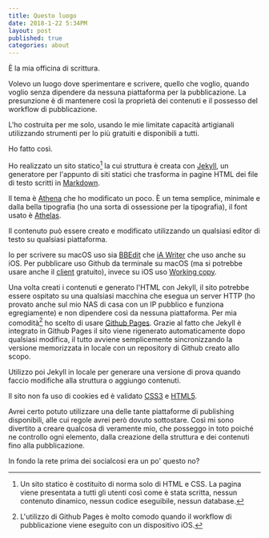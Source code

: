 ```yaml
---
title: Questo luogo
date: 2018-1-22 5:34PM
layout: post
published: true
categories: about
---
```



È la mia officina di scrittura.

Volevo un luogo dove sperimentare e scrivere, quello che voglio, quando voglio senza dipendere da nessuna piattaforma per la pubblicazione.
La presunzione è di mantenere così la proprietà dei contenuti e il possesso del workflow di pubblicazione.

L'ho costruita per me solo, usando le mie limitate capacità artigianali utilizzando strumenti per lo più gratuiti e disponibili a tutti.

Ho fatto così.

Ho realizzato un sito statico[^1] la cui struttura è creata con [Jekyll](https://jekyllrb.com), un generatore per l'appunto di siti statici che trasforma in pagine HTML dei file di testo scritti in [Markdown](https://daringfireball.net/projects/markdown/).

Il tema è [Athena](https://github.com/broccolini/athena) che ho modificato un poco. È un tema semplice, minimale e dalla bella tipografia (ho una sorta di ossessione per la tipografia), il font usato è [Athelas](https://www.fonts.com/font/typetogether/athelas).

Il contenuto può essere creato e modificato utilizzando un qualsiasi editor di testo su qualsiasi piattaforma.

Io per scrivere su macOS uso sia [BBEdit](http://www.barebones.com/products/bbedit/) che [iA Writer](https://ia.net/writer/) che uso anche su iOS. Per pubblicare uso Github da terminale su macOS (ma si potrebbe usare anche il [client](https://desktop.github.com) gratuito), invece su iOS uso [Working copy](https://workingcopyapp.com).

Una volta creati i contenuti e generato l'HTML con Jekyll, il sito potrebbe essere ospitato su una qualsiasi macchina che esegua un server HTTP (ho provato anche sul mio NAS di casa con un IP pubblico e funziona egregiamente) e non dipendere così da nessuna piattaforma. Per mia comodità[^2] ho scelto di usare [Github Pages](https://pages.github.com). Grazie al fatto che Jekyll è integrato in Github Pages il sito viene rigenerato automaticamente dopo qualsiasi modifica, il tutto avviene semplicemente sincronizzando la versione memorizzata in locale con un repository di Github creato allo scopo.

Utilizzo poi Jekyll in locale per generare una versione di prova quando faccio modifiche alla struttura o aggiungo contenuti.


Il sito non fa uso di cookies ed è validato [CSS3](http://jigsaw.w3.org/css-validator/validator?uri=www.marginalia.cc&profile=css3svg&usermedium=all&warning=1&vextwarning=) e [HTML5](https://validator.w3.org/nu/?doc=http%3A%2F%2Fwww.marginalia.cc%2F).

Avrei certo potuto utilizzare una delle tante piattaforme di publishing disponibili, alle cui regole avrei però dovuto sottostare.
Così mi sono divertito a creare qualcosa di veramente mio, che posseggo in toto poiché ne controllo ogni elemento, dalla creazione della struttura e dei contenuti fino alla pubblicazione.

In fondo la rete prima dei socialcosi era un po' questo no?





[^1]: Un sito statico è costituito di norma solo di HTML e CSS. La pagina viene presentata a tutti gli utenti così come è stata scritta, nessun contenuto dinamico, nessun codice eseguibile, nessun database.

[^2]: L'utilizzo di Github Pages è molto comodo quando il workflow di pubblicazione viene eseguito con un dispositivo iOS.